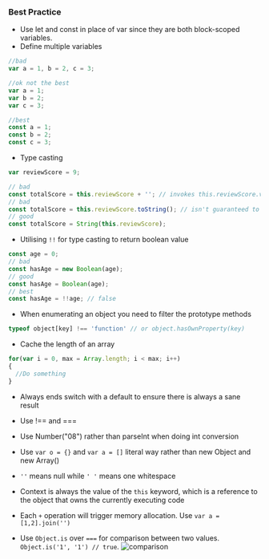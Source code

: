 ### Best Practice

* Use let and const in place of var since they are both block-scoped variables.
* Define multiple variables

```js
//bad
var a = 1, b = 2, c = 3;

//ok not the best
var a = 1;
var b = 2;
var c = 3;

//best
const a = 1;
const b = 2;
const c = 3;
```
* Type casting

```js
var reviewScore = 9;

// bad
const totalScore = this.reviewScore + ''; // invokes this.reviewScore.valueOf()
// bad
const totalScore = this.reviewScore.toString(); // isn't guaranteed to return a string
// good
const totalScore = String(this.reviewScore);
```

* Utilising `!!` for type casting to return boolean value

```js
const age = 0;
// bad
const hasAge = new Boolean(age);
// good
const hasAge = Boolean(age);
// best
const hasAge = !!age; // false
```

* When enumerating an object you need to filter the prototype methods

```js
typeof object[key] !== 'function' // or object.hasOwnProperty(key)
```

* Cache the length of an array
```js
for(var i = 0, max = Array.length; i < max; i++)
{
  //Do something
}
```
* Always ends switch with a default to ensure there is always a sane result

* Use !== and ===

* Use Number("08") rather than parseInt when doing int conversion

* Use `var o = {}` and `var a = []` literal way rather than new Object and new Array()

* `''` means null while `' '` means one whitespace

* Context is always the value of the `this` keyword, which is a reference to the object that owns the currently executing code

* Each `+` operation will trigger memory allocation. Use `var a = [1,2].join('')`

* Use `Object.is` over `===` for comparison between two values. `Object.is('1', '1') // true`.
![comparison](./Object.is.png)





